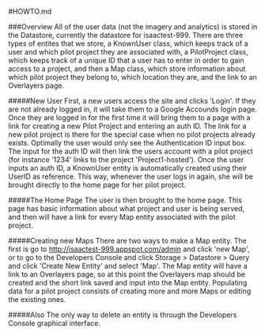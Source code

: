 #HOWTO.md

###Overview
All of the user data (not the imagery and analytics) is stored in the Datastore, currently the datastore for isaactest-999. There are three types of entites that we store, a KnownUser class, which keeps track of a user and which pilot project they are associated with, a PilotProject class, which keeps track of a unique ID that a user has to enter in order to gain access to a project, and then a Map class, which store information about which pilot project they belong to, which location they are, and the link to an Overlayers page.

#####New User
First, a new users access the site and clicks 'Login'. If they are not already logged in, it will take  them to a Google Accounds login page. Once they are logged in for the first time it will bring them to a page with a link for creating a new Pilot Project and entering an auth ID. The link for a new pilot project is there for the special case when no pilot projects already exists. Optimally the user would only see the Authentication ID input box. The input for the auth ID will then link the users account with a pilot project (for instance '1234' links to the project 'Project1-hosted'). Once the user inputs an auth ID, a KnownUser entity is automatically created using their UserID as reference. This way, whenever the user logs in again, she will be brought directly to the home page for her pilot project.

#####The Home Page
The user is then brought to the home page. This page has basic information about what project and user is being served, and then will have a link for every Map entity associated with the pilot project.

#####Creating new Maps
There are two ways to make a Map entity. The first is go to http://isaactest-999.appspot.com/admin and click 'new Map', or to go to the Developers Console and click Storage > Datastore > Query and click 'Create New Entity' and select 'Map'. The Map entity will have a link to an Overlayers page, so at this point the Overlayers map should be created and the short link saved and input into the Map entity. Populating data for a pilot project consists of creating more and more Maps or editing the existing ones. 

#####Also
The only way to delete an entity is through the Developers Console graphical interface.